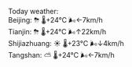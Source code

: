 Today weather:  
Beijing: ⛈   🌡️+24°C 🌬️←7km/h  
Tianjin: ⛈   🌡️+24°C 🌬️↑22km/h  
Shijiazhuang: ☀️   🌡️+23°C 🌬️↓4km/h  
Tangshan: ⛅️  🌡️+24°C 🌬️←7km/h  
